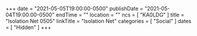 +++
date = "2021-05-05T19:00:00-0500"
publishDate = "2021-05-04T19:00:00-0500"
endTime = ""
location = ""
ncs = [ "KA0LDG" ]
title = "Isolation Net 0505"
linkTitle = "Isolation Net"
categories = [ "Social" ]
dates = [ "Hidden" ]
+++
